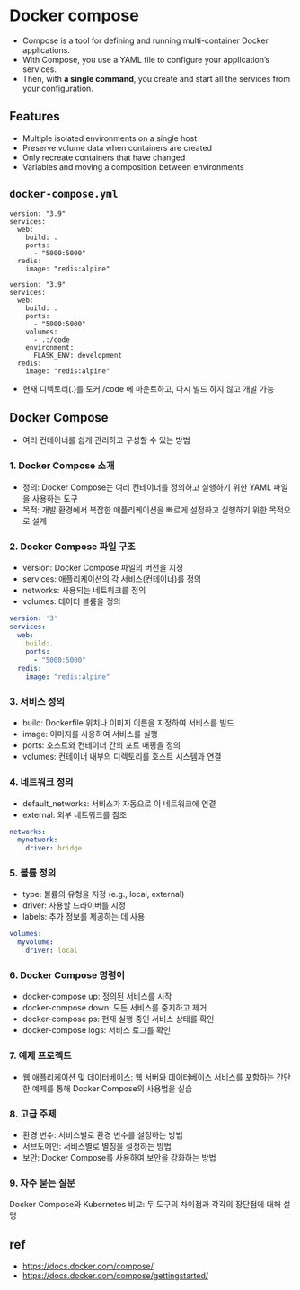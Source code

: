 # Docker compose
* Compose is a tool for defining and running multi-container Docker applications.
* With Compose, you use a YAML file to configure your application’s services.
* Then, with **a single command**, you create and start all the services from your configuration.

## Features
* Multiple isolated environments on a single host
* Preserve volume data when containers are created
* Only recreate containers that have changed
* Variables and moving a composition between environments

## `docker-compose.yml`
```
version: "3.9"
services:
  web:
    build: .
    ports:
      - "5000:5000"
  redis:
    image: "redis:alpine"
```

```
version: "3.9"
services:
  web:
    build: .
    ports:
      - "5000:5000"
    volumes:
      - .:/code
    environment:
      FLASK_ENV: development
  redis:
    image: "redis:alpine"
```

* 현재 디렉토리(.)를 도커 /code 에 마운트하고, 다시 빌드 하지 않고 개발 가능

## Docker Compose
- 여러 컨테이너를 쉽게 관리하고 구성할 수 있는 방법

### 1. Docker Compose 소개
- 정의: Docker Compose는 여러 컨테이너를 정의하고 실행하기 위한 YAML 파일을 사용하는 도구
- 목적: 개발 환경에서 복잡한 애플리케이션을 빠르게 설정하고 실행하기 위한 목적으로 설계

### 2. Docker Compose 파일 구조
- version: Docker Compose 파일의 버전을 지정
- services: 애플리케이션의 각 서비스(컨테이너)를 정의
- networks: 사용되는 네트워크를 정의
- volumes: 데이터 볼륨을 정의

```yaml
version: '3'
services:
  web:
    build:.
    ports:
      - "5000:5000"
  redis:
    image: "redis:alpine"
```

### 3. 서비스 정의
- build: Dockerfile 위치나 이미지 이름을 지정하여 서비스를 빌드
- image: 이미지를 사용하여 서비스를 실행
- ports: 호스트와 컨테이너 간의 포트 매핑을 정의
- volumes: 컨테이너 내부의 디렉토리를 호스트 시스템과 연결

### 4. 네트워크 정의
- default_networks: 서비스가 자동으로 이 네트워크에 연결
- external: 외부 네트워크를 참조

```yaml
networks:
  mynetwork:
    driver: bridge
```

### 5. 볼륨 정의
- type: 볼륨의 유형을 지정 (e.g., local, external)
- driver: 사용할 드라이버를 지정
- labels: 추가 정보를 제공하는 데 사용

```yaml
volumes:
  myvolume:
    driver: local
```

### 6. Docker Compose 명령어
- docker-compose up: 정의된 서비스를 시작
- docker-compose down: 모든 서비스를 중지하고 제거
- docker-compose ps: 현재 실행 중인 서비스 상태를 확인
- docker-compose logs: 서비스 로그를 확인

### 7. 예제 프로젝트
- 웹 애플리케이션 및 데이터베이스: 웹 서버와 데이터베이스 서비스를 포함하는 간단한 예제를 통해 Docker Compose의 사용법을 실습

### 8. 고급 주제
- 환경 변수: 서비스별로 환경 변수를 설정하는 방법
- 서브도메인: 서비스별로 별칭을 설정하는 방법
- 보안: Docker Compose를 사용하여 보안을 강화하는 방법

### 9. 자주 묻는 질문
Docker Compose와 Kubernetes 비교: 두 도구의 차이점과 각각의 장단점에 대해 설명


## ref
* https://docs.docker.com/compose/
* https://docs.docker.com/compose/gettingstarted/
